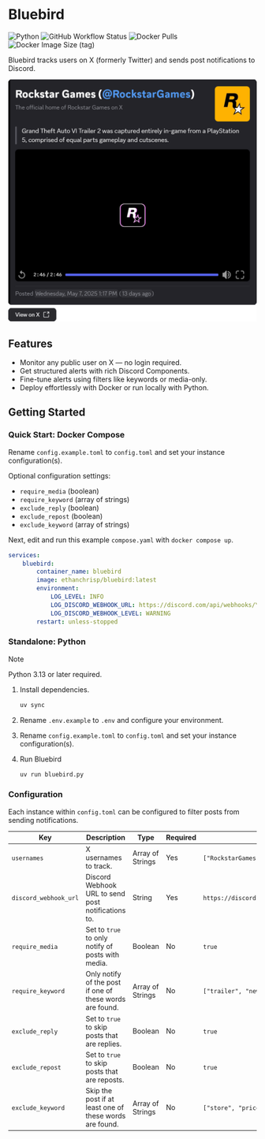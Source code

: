 # Bluebird

![Python](https://img.shields.io/badge/Python-3-blue?logo=python&logoColor=white)
![GitHub Workflow Status](https://img.shields.io/github/actions/workflow/status/ethanc/bluebird/workflow.yaml)
![Docker Pulls](https://img.shields.io/docker/pulls/ethanchrisp/bluebird)
![Docker Image Size (tag)](https://img.shields.io/docker/image-size/ethanchrisp/bluebird)

Bluebird tracks users on X (formerly Twitter) and sends post notifications to Discord.

![Example](/.github/images/readme_example.png)

## Features

-   Monitor any public user on X — no login required.
-   Get structured alerts with rich Discord Components.
-   Fine-tune alerts using filters like keywords or media-only.
-   Deploy effortlessly with Docker or run locally with Python.

## Getting Started

### Quick Start: Docker Compose

Rename `config.example.toml` to `config.toml` and set your instance configuration(s).

Optional configuration settings:

-   `require_media` (boolean)
-   `require_keyword` (array of strings)
-   `exclude_reply` (boolean)
-   `exclude_repost` (boolean)
-   `exclude_keyword` (array of strings)

Next, edit and run this example `compose.yaml` with `docker compose up`.

```yaml
services:
    bluebird:
        container_name: bluebird
        image: ethanchrisp/bluebird:latest
        environment:
            LOG_LEVEL: INFO
            LOG_DISCORD_WEBHOOK_URL: https://discord.com/api/webhooks/YYYYYYYY/YYYYYYYY
            LOG_DISCORD_WEBHOOK_LEVEL: WARNING
        restart: unless-stopped
```

### Standalone: Python

> [!NOTE]
> Python 3.13 or later required.

1. Install dependencies.

    ```bash
    uv sync
    ```

2. Rename `.env.example` to `.env` and configure your environment.

3. Rename `config.example.toml` to `config.toml` and set your instance configuration(s).

4. Run Bluebird

    ```bash
    uv run bluebird.py
    ```

### Configuration

Each instance within `config.toml` can be configured to filter posts from sending notifications.

| **Key**               | **Description**                                          | **Type**         | **Required** | **Example**                                         |
| --------------------- | -------------------------------------------------------- | ---------------- | ------------ | --------------------------------------------------- |
| `usernames`           | X usernames to track.                                    | Array of Strings | Yes          | `["RockstarGames", "CallofDuty", "Mxtive"]`         |
| `discord_webhook_url` | Discord Webhook URL to send post notifications to.       | String           | Yes          | `https://discord.com/api/webhook/XXXXXXXX/XXXXXXXX` |
| `require_media`       | Set to `true` to only notify of posts with media.        | Boolean          | No           | `true`                                              |
| `require_keyword`     | Only notify of the post if one of these words are found. | Array of Strings | No           | `["trailer", "new", "announcement", "delay"]`       |
| `exclude_reply`       | Set to `true` to skip posts that are replies.            | Boolean          | No           | `true`                                              |
| `exclude_repost`      | Set to `true` to skip posts that are reposts.            | Boolean          | No           | `true`                                              |
| `exclude_keyword`     | Skip the post if at least one of these words are found.  | Array of Strings | No           | `["store", "price", "shop", "bundle"]`              |
